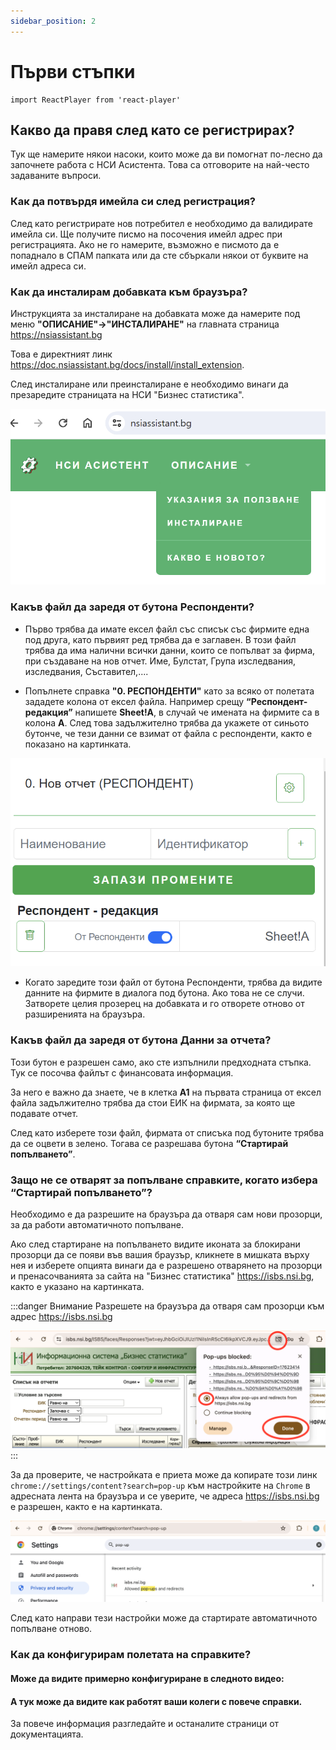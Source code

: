 ```yaml
---
sidebar_position: 2
---
```


# Първи стъпки


```mdx-code-block
import ReactPlayer from 'react-player'
```

## Какво да правя след като се регистрирах?

Тук ще намерите някои насоки, които може да ви помогнат по-лесно да започнете работа с НСИ Асистента. Това са отговорите на най-често задаваните въпроси.


### Как да потвърдя имейла си след регистрация?
След като регистрирате нов потребител е необходимо да валидирате имейла си. Ще получите писмо на посочения имейл адрес при регистрацията. Ако не го намерите, възможно е писмото да е попаднало в СПАМ папката или да сте сбъркали някои от буквите на имейл адреса си.

 

### Как да инсталирам добавката към браузъра?
Инструкцията за инсталиране на добавката може да намерите под меню **"ОПИСАНИЕ"->"ИНСТАЛИРАНЕ"**  на главната страница https://nsiassistant.bg

Това е директният линк https://doc.nsiassistant.bg/docs/install/install_extension.

След инсталиране или преинсталиране е необходимо винаги да презаредите страницата на НСИ "Бизнес статистика".

![new-registration](img/documentation.png)

### Какъв файл да заредя от бутона Респонденти?
* Първо трябва да имате ексел файл със списък със фирмите една под друга, като първият ред трябва да е заглавен. В този файл трябва да има налични всички данни, които се попълват за фирма, при създаване на нов отчет. Име, Булстат, Група изследвания, изследвания, Съставител,....
 

* Попълнете справка **"0. РЕСПОНДЕНТИ"** като за всяко от полетата зададете колона от ексел файла. Например срещу **“Респондент-редакция”** напишете **Sheet!A**, в случай че имената на фирмите са в колона **A**. След това задължително трябва да укажете от синьото бутонче, че тези данни се взимат от файла с респонденти, както е показано на картинката.

![new-registration](img/new-respondent.png)

* Когато заредите този файл от бутона Респонденти, трябва да видите данните на фирмите в диалога под бутона. Ако това не се случи. Затворете целия прозерец на добавката и го отворете отново от разширенията на браузъра.

### Какъв файл да заредя от бутона Данни за отчета?
Този бутон е разрешен само, ако сте изпълнили предходната стъпка. Тук се посочва файлът с финансовата информация.

За него е важно да знаете, че в клетка **А1** на първата страница от ексел файла задължително трябва да стои ЕИК на фирмата, за която ще подавате отчет.

След като изберете този файл, фирмата от списъка под бутоните трябва да се оцвети в зелено. Тогава се разрешава бутона **“Стартирай попълването”**.

### Защо не се отварят за попълване справките, когато избера “Стартирай попълването”?
 
Необходимо е да разрешите на браузъра да отваря сам нови прозорци, за да работи автоматичното попълване. 

Ако след стартиране на попълването видите иконата за блокирани прозорци да се появи във вашия браузър, кликнете в мишката върху нея и изберете опцията винаги да е разрешено отварянето на прозорци и пренасочванията за сайта на "Бизнес статистика" https://isbs.nsi.bg, както е указано на картинката.

:::danger Внимание
Разрешете на браузъра да отваря сам прозорци към адрес https://isbs.nsi.bg


![alt text](img/allow-popup.png)
:::

За да проверите, че настройката е приета може да копирате този линк `chrome://settings/content?search=pop-up` към настройките на `Chrome` в адресната лента на браузъра и се уверите, че адреса https://isbs.nsi.bg е разрешен, както е на картинката.

![разреши диалозите](img/allow-popup-result.png)

След като направи тези настройки може да стартирате автоматичното попълване отново.

### Как да конфигурирам полетата на справките?

#### Може да видите примерно конфигуриране в следното видео:

<ReactPlayer playing controls url='https://www.youtube.com/watch?v=CfqKvcvAn8s' />


#### А тук може да видите как работят ваши колеги с повече справки.

<ReactPlayer playing controls url='https://www.youtube.com/watch?v=2_-lFmWwsNU' />

За повече информация разгледайте и останалите страници от документацията.